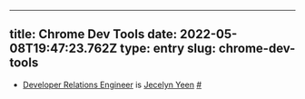 
---
title: Chrome Dev Tools 
date: 2022-05-08T19:47:23.762Z
type: entry
slug: chrome-dev-tools
---
* [Developer Relations Engineer](../../entry/developer-relations-engineer) is [Jecelyn Yeen](../../entry/jecelyn-yeen) [#](#627a64fa-6c95-45df-804e-745e077baaf4)

